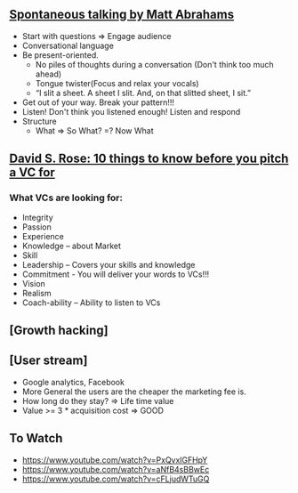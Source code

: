 
## [Spontaneous talking by  Matt Abrahams](https://www.youtube.com/watch?v=HAnw168huqA)

* Start with questions => Engage audience
* Conversational language
* Be present-oriented.
    * No piles of thoughts during a conversation (Don't think too much ahead)
    * Tongue twister(Focus and relax your vocals)
    * “I slit a sheet. A sheet I slit. And, on that slitted sheet, I sit.”
* Get out of your way. Break your pattern!!!
* Listen! Don't think you listened enough! Listen and respond
* Structure
    * What => So What? =? Now What


## [David S. Rose: 10 things to know before you pitch a VC for](https://www.youtube.com/watch?v=lzDBrMisLm0)

### What VCs are looking for:
* Integrity
* Passion
* Experience
* Knowledge – about Market
* Skill
* Leadership – Covers your skills and knowledge
* Commitment - You will deliver your words to VCs!!!
* Vision
* Realism
* Coach-ability – Ability to listen to VCs


## [Growth hacking]

## [User stream]
* Google analytics, Facebook
* More General the users are the cheaper the marketing fee is.
* How long do they stay? => Life time value
* Value >= 3 * acquisition cost => GOOD

## To Watch
* https://www.youtube.com/watch?v=PxQvxlGFHpY
* https://www.youtube.com/watch?v=aNfB4sBBwEc
* https://www.youtube.com/watch?v=cFLjudWTuGQ
